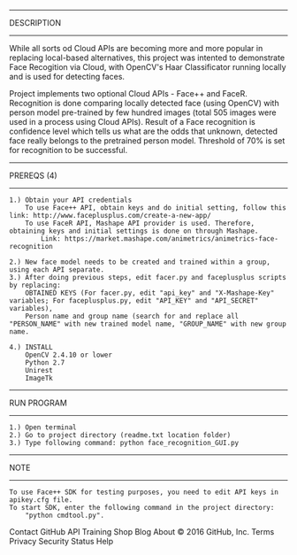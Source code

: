 
********************
DESCRIPTION
********************

While all sorts od Cloud APIs are becoming more and more popular in replacing local-based alternatives, this project was intented to demonstrate Face Recogition via Cloud, with OpenCV's Haar Classificator running locally and is used for detecting faces.

Project implements two optional Cloud APIs - Face++ and FaceR.
Recognition is done comparing locally detected face (using OpenCV) with person model pre-trained by few hundred images (total 505 images were used in a process using Cloud APIs).
Result of a Face recognition is confidence level which tells us what are the odds that unknown, detected face really belongs to the pretrained person model. Threshold of 70% is set for recognition to be successful.


********************
PREREQS (4)
********************

	1.) Obtain your API credentials
		To use Face++ API, obtain keys and do initial setting, follow this link: http://www.faceplusplus.com/create-a-new-app/
		To use FaceR API, Mashape API provider is used. Therefore, obtaining keys and initial settings is done on through Mashape.
			Link: https://market.mashape.com/animetrics/animetrics-face-recognition

	2.) New face model needs to be created and trained within a group, using each API separate. 
	3.) After doing previous steps, edit facer.py and faceplusplus scripts by replacing:
		OBTAINED KEYS (For facer.py, edit "api_key" and "X-Mashape-Key" variables; For faceplusplus.py, edit "API_KEY" and "API_SECRET" variables),
		Person name and group name (search for and replace all "PERSON_NAME" with new trained model name, "GROUP_NAME" with new group name.

	4.) INSTALL
		OpenCV 2.4.10 or lower
		Python 2.7
		Unirest
		ImageTk 
	
********************
RUN PROGRAM
********************

	1.) Open terminal
	2.) Go to project directory (readme.txt location folder)
	3.) Type following command: python face_recognition_GUI.py


********************
NOTE
********************
	To use Face++ SDK for testing purposes, you need to edit API keys in apikey.cfg file.
	To start SDK, enter the following command in the project directory:
		"python cmdtool.py".
Contact GitHub API Training Shop Blog About
© 2016 GitHub, Inc. Terms Privacy Security Status Help
